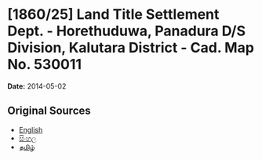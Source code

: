 # [1860/25] Land Title Settlement Dept. - Horethuduwa, Panadura D/S Division, Kalutara District - Cad. Map No. 530011

**Date:** 2014-05-02

## Original Sources

- [English](https://documents.gov.lk/view/extra-gazettes/2014/5/1860-25_E.pdf)
- [සිංහල](https://documents.gov.lk/view/extra-gazettes/2014/5/1860-25_S.pdf)
- [தமிழ்](https://documents.gov.lk/view/extra-gazettes/2014/5/1860-25_T.pdf)
